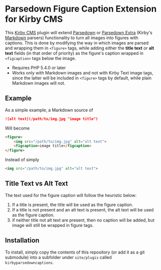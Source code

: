 # Parsedown Figure Caption Extension for Kirby CMS

This [Kirby CMS](https://getkirby.com/) plugin will extend [Parsedown](http://parsedown.org/) or [Parsedown Extra](https://github.com/erusev/parsedown-extra) (Kirby's [Markdown](https://daringfireball.net/projects/markdown/) parsers) functionality to turn all images into figures with captions. This is done by modifying the way in which images are parsed and wrapping them in `<figure>` tags, while adding either the **title text** or **alt text** fields (in that order of priority) as the figure's caption wrapped in `<figcaption>` tags below the image.

- Requires PHP 5.4.0 or later
- Works only with Markdown images and not with Kirby Text image tags, since the latter will be included in `<figure>` tags by default, while plain Markdown images will not.

## Example

As a simple example, a Markdown source of

```markdown
![alt text](/path/to/img.jpg "image title")
```

Will become

```html
<figure>
    <img src="/path/to/img.jpg" alt="alt text">
	<figcaption>image title</figcaption>
</figure> 
```

Instead of simply

```html
<img src="/path/to/img.jpg" alt="alt text">
```

## Title Text vs Alt Text

The text used for the figure caption will follow the heuristic below:

1. If a title is present, the title will be used as the figure caption.
2. If a title is not present and an alt text is present, the alt text will be used as the figure caption.
3. if neither title not alt text are present, then no caption will be added, but image will still be wrapped in figure tags.

## Installation

To install, simply copy the contents of this repository (or add it as a git submodule) into a subfolder under `site/plugis` called `kirbyparsedowncaptions`.